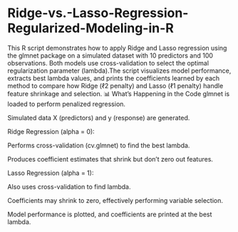 # Ridge-vs.-Lasso-Regression-Regularized-Modeling-in-R
This R script demonstrates how to apply Ridge and Lasso regression using the glmnet package on a simulated dataset with 10 predictors and 100 observations. Both models use cross-validation to select the optimal regularization parameter (lambda).The script visualizes model performance, extracts best lambda values, and prints the coefficients learned by each method to compare how Ridge (ℓ2 penalty) and Lasso (ℓ1 penalty) handle feature shrinkage and selection.
📊 What’s Happening in the Code
glmnet is loaded to perform penalized regression.

Simulated data X (predictors) and y (response) are generated.

Ridge Regression (alpha = 0):

Performs cross-validation (cv.glmnet) to find the best lambda.

Produces coefficient estimates that shrink but don’t zero out features.

Lasso Regression (alpha = 1):

Also uses cross-validation to find lambda.

Coefficients may shrink to zero, effectively performing variable selection.

Model performance is plotted, and coefficients are printed at the best lambda.
